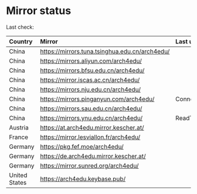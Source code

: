 <script src="./time.js"></script>
# Mirror status
Last check: <script type="text/javascript">localize(1672611447.4982634);</script>

|Country|Mirror|Last update|
|:------|:-----|:----------|
|China|https://mirrors.tuna.tsinghua.edu.cn/arch4edu/|<script type="text/javascript">localize(1672597935);</script>|
|China|https://mirrors.aliyun.com/arch4edu/|<script type="text/javascript">localize(1672597935);</script>|
|China|https://mirrors.bfsu.edu.cn/arch4edu/|<script type="text/javascript">localize(1672554703);</script>|
|China|https://mirror.iscas.ac.cn/arch4edu/|<script type="text/javascript">localize(1672597935);</script>|
|China|https://mirrors.nju.edu.cn/arch4edu/|<script type="text/javascript">localize(1672554703);</script>|
|China|https://mirrors.pinganyun.com/arch4edu/|ConnectTimeout|
|China|https://mirrors.sau.edu.cn/arch4edu/|<script type="text/javascript">localize(1671258899);</script>|
|China|https://mirrors.ynu.edu.cn/arch4edu/|ReadTimeout|
|Austria|https://at.arch4edu.mirror.kescher.at/|<script type="text/javascript">localize(1672597935);</script>|
|France|https://mirror.lesviallon.fr/arch4edu/|<script type="text/javascript">localize(1672554703);</script>|
|Germany|https://pkg.fef.moe/arch4edu/|<script type="text/javascript">localize(1672597935);</script>|
|Germany|https://de.arch4edu.mirror.kescher.at/|<script type="text/javascript">localize(1672597935);</script>|
|Germany|https://mirror.sunred.org/arch4edu/|<script type="text/javascript">localize(1672597935);</script>|
|United States|https://arch4edu.keybase.pub/|<script type="text/javascript">localize(1672554703);</script>|

<script src="./tablefilter/tablefilter.js"></script>
<script src="./table.js"></script>